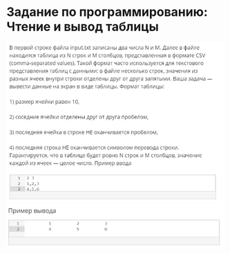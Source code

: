 # Задание по программированию: Чтение и вывод таблицы
![image](./../../assets/161.jpg)
![image](./../../assets/162.jpg)
